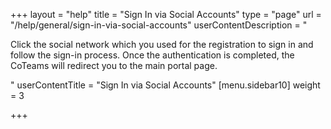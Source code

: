 +++
layout = "help"
title = "Sign In via Social Accounts"
type = "page"
url = "/help/general/sign-in-via-social-accounts"
userContentDescription = "<p>Click the social network which you used for the registration to sign in and follow the sign-in process. Once the authentication is completed, the CoTeams will redirect you to the main portal page.</p>"
userContentTitle = "Sign In via Social Accounts"
[menu.sidebar10]
weight = 3

+++

